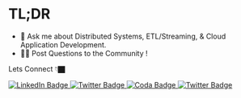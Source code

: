 # TL;DR

- 💬 Ask me about Distributed Systems, ETL/Streaming, & Cloud Application Development.
- 👋🏿 Post Questions to the Community !
 
Lets Connect 👇🏿


 <a href="https://www.linkedin.com/in/harley-jean-66010aab/">
    <img src="https://img.shields.io/badge/LinkedIn-blue?style=for-the-badge&logo=linkedin&logoColor=white" alt="LinkedIn Badge"/>
  <a href="https://twitter.com/jharleydev">
    <img src="https://img.shields.io/badge/Twitter-blue?style=for-the-badge&logo=twitter&logoColor=white" alt="Twitter Badge"/>
  </a>
  <a href="https://coda.io/@harley-jean">
    <img src="https://img.shields.io/badge/-Blog-red?style=for-the-badge&logo=coda&logoColor=white" alt="Coda Badge"/>
  </a>
 

 
 
  <a href="https://twitter.com/i/communities/1531715656713764866">
    <img src="https://img.shields.io/badge/Join%20the%20Discussion-%20Community-blue?style=for-the-badge&logo=twitter&logoColor=white" alt="Twitter Badge"/>
  </a>
  
</div>
  
  
  
  
  
  

